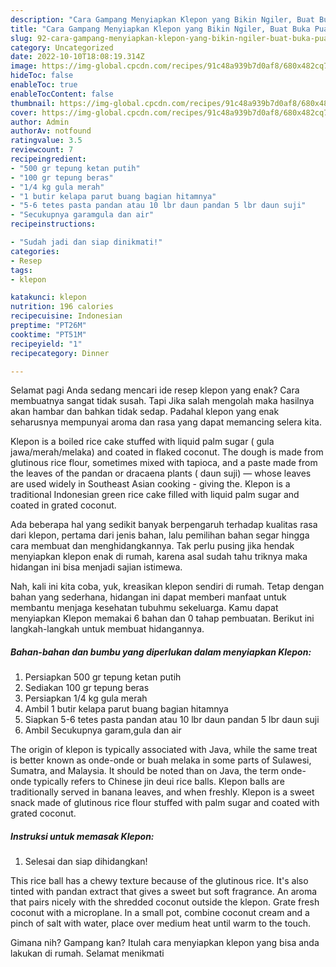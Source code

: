 ```yaml
---
description: "Cara Gampang Menyiapkan Klepon yang Bikin Ngiler, Buat Buka Puasa Menggugah Selera"
title: "Cara Gampang Menyiapkan Klepon yang Bikin Ngiler, Buat Buka Puasa Menggugah Selera"
slug: 92-cara-gampang-menyiapkan-klepon-yang-bikin-ngiler-buat-buka-puasa-menggugah-selera
category: Uncategorized
date: 2022-10-10T18:08:19.314Z
image: https://img-global.cpcdn.com/recipes/91c48a939b7d0af8/680x482cq70/klepon-foto-resep-utama.jpg
hideToc: false
enableToc: true
enableTocContent: false
thumbnail: https://img-global.cpcdn.com/recipes/91c48a939b7d0af8/680x482cq70/klepon-foto-resep-utama.jpg
cover: https://img-global.cpcdn.com/recipes/91c48a939b7d0af8/680x482cq70/klepon-foto-resep-utama.jpg
author: Admin
authorAv: notfound
ratingvalue: 3.5
reviewcount: 7
recipeingredient:
- "500 gr tepung ketan putih"
- "100 gr tepung beras"
- "1/4 kg gula merah"
- "1 butir kelapa parut buang bagian hitamnya"
- "5-6 tetes pasta pandan atau 10 lbr daun pandan 5 lbr daun suji"
- "Secukupnya garamgula dan air"
recipeinstructions:

- "Sudah jadi dan siap dinikmati!"
categories:
- Resep
tags:
- klepon

katakunci: klepon 
nutrition: 196 calories
recipecuisine: Indonesian
preptime: "PT26M"
cooktime: "PT51M"
recipeyield: "1"
recipecategory: Dinner

---
```



Selamat pagi Anda sedang mencari ide resep klepon yang enak? Cara membuatnya sangat tidak susah. Tapi Jika salah mengolah maka hasilnya akan hambar dan bahkan tidak sedap. Padahal klepon yang enak seharusnya mempunyai aroma dan rasa yang dapat memancing selera kita.


Klepon is a boiled rice cake stuffed with liquid palm sugar ( gula jawa/merah/melaka) and coated in flaked coconut. The dough is made from glutinous rice flour, sometimes mixed with tapioca, and a paste made from the leaves of the pandan or dracaena plants ( daun suji) — whose leaves are used widely in Southeast Asian cooking - giving the. Klepon is a traditional Indonesian green rice cake filled with liquid palm sugar and coated in grated coconut.

Ada beberapa hal yang sedikit banyak berpengaruh terhadap kualitas rasa dari klepon, pertama dari jenis bahan, lalu pemilihan bahan segar hingga cara membuat dan menghidangkannya. Tak perlu pusing jika hendak menyiapkan klepon enak di rumah, karena asal sudah tahu triknya maka hidangan ini bisa menjadi sajian istimewa.


Nah, kali ini kita coba, yuk, kreasikan klepon sendiri di rumah. Tetap dengan bahan yang sederhana, hidangan ini dapat memberi manfaat untuk membantu menjaga kesehatan tubuhmu sekeluarga. Kamu dapat menyiapkan Klepon memakai 6 bahan dan 0 tahap pembuatan. Berikut ini langkah-langkah untuk membuat hidangannya.

<!--inarticleads1-->

##### Bahan-bahan dan bumbu yang diperlukan dalam menyiapkan Klepon:

1. Persiapkan 500 gr tepung ketan putih
1. Sediakan 100 gr tepung beras
1. Persiapkan 1/4 kg gula merah
1. Ambil 1 butir kelapa parut buang bagian hitamnya
1. Siapkan 5-6 tetes pasta pandan atau 10 lbr daun pandan 5 lbr daun suji
1. Ambil Secukupnya garam,gula dan air


The origin of klepon is typically associated with Java, while the same treat is better known as onde-onde or buah melaka in some parts of Sulawesi, Sumatra, and Malaysia. It should be noted than on Java, the term onde-onde typically refers to Chinese jin deui rice balls. Klepon balls are traditionally served in banana leaves, and when freshly. Klepon is a sweet snack made of glutinous rice flour stuffed with palm sugar and coated with grated coconut. 

<!--inarticleads2-->

##### Instruksi untuk memasak Klepon:


1. Selesai dan siap dihidangkan!

This rice ball has a chewy texture because of the glutinous rice. It&#39;s also tinted with pandan extract that gives a sweet but soft fragrance. An aroma that pairs nicely with the shredded coconut outside the klepon. Grate fresh coconut with a microplane. In a small pot, combine coconut cream and a pinch of salt with water, place over medium heat until warm to the touch. 

Gimana nih? Gampang kan? Itulah cara menyiapkan klepon yang bisa anda lakukan di rumah. Selamat menikmati
